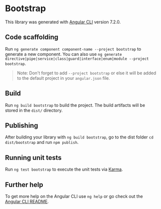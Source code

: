 # Bootstrap

This library was generated with [Angular CLI](https://github.com/angular/angular-cli) version 7.2.0.

## Code scaffolding

Run `ng generate component component-name --project bootstrap` to generate a new component. You can also use `ng generate directive|pipe|service|class|guard|interface|enum|module --project bootstrap`.
> Note: Don't forget to add `--project bootstrap` or else it will be added to the default project in your `angular.json` file. 

## Build

Run `ng build bootstrap` to build the project. The build artifacts will be stored in the `dist/` directory.

## Publishing

After building your library with `ng build bootstrap`, go to the dist folder `cd dist/bootstrap` and run `npm publish`.

## Running unit tests

Run `ng test bootstrap` to execute the unit tests via [Karma](https://karma-runner.github.io).

## Further help

To get more help on the Angular CLI use `ng help` or go check out the [Angular CLI README](https://github.com/angular/angular-cli/blob/master/README.md).
